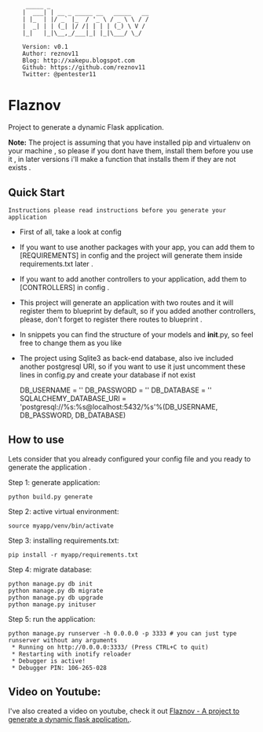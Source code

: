 # 
		 _____ _                            
		|  ___| | __ _ _____ __   _____   __
		| |_  | |/ _` |_  / '_ \ / _ \ \ / /
		|  _| | | (_| |/ /| | | | (_) \ V / 
		|_|   |_|\__,_/___|_| |_|\___/ \_/  

		Version: v0.1
		Author: reznov11
		Blog: http://xakepu.blogspot.com
		Github: https://github.com/reznov11
		Twitter: @pentester11
		
Flaznov
============

Project to generate a dynamic Flask application.

**Note:** The project is assuming that you have installed pip and virtualenv on your machine , so please if you dont have them, install them before you use it , in later versions i'll make a function that installs them if they are not exists .

Quick Start
-----------

`Instructions please read instructions before you generate your application`

- First of all, take a look at config

- If you want to use another packages with your app, you can add them to [REQUIREMENTS] in config and the project will generate them inside requirements.txt later .

- If you want to add another controllers to your application, add them to [CONTROLLERS] in config .

- This project will generate an application with two routes and it will register them to blueprint by default, so if you added another controllers, please, don't forget to register there routes to blueprint .

- In snippets you can find the structure of your models and __init__.py, so feel free to change them as you like

- The project using Sqlite3 as back-end database, also ive included another postgresql URI, so if you want to use it just uncomment these lines in config.py and create your database if not exist

	DB_USERNAME = ''
	DB_PASSWORD = ''
	DB_DATABASE = ''
	SQLALCHEMY_DATABASE_URI = 'postgresql://%s:%s@localhost:5432/%s'%(DB_USERNAME, DB_PASSWORD, DB_DATABASE)


How to use
-----------

Lets consider that you already configured your config file and you ready to generate the application .

Step 1: generate application:

	python build.py generate
	

Step 2: active virtual environment:

	source myapp/venv/bin/activate
	
Step 3: installing requirements.txt:

	pip install -r myapp/requirements.txt
	
Step 4: migrate database:

	python manage.py db init
	python manage.py db migrate
	python manage.py db upgrade
	python manage.py inituser
	
Step 5: run the application:

	python manage.py runserver -h 0.0.0.0 -p 3333 # you can just type runserver without any arguments
	 * Running on http://0.0.0.0:3333/ (Press CTRL+C to quit)
	 * Restarting with inotify reloader
	 * Debugger is active!
	 * Debugger PIN: 106-265-028


Video on Youtube:
-----------

I've also created a video on youtube, check it out [Flaznov - A project to generate a dynamic flask application.](https://youtu.be/OWX-C7giNJo).
